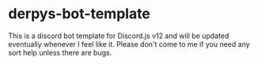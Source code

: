 # derpys-bot-template
This is a discord bot template for Discord.js v12 and will be updated eventually whenever I feel like it. Please don't come to me if you need any sort help unless there are bugs.
